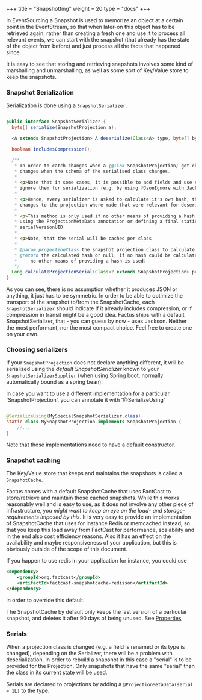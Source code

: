 +++
title = "Snapshotting"
weight = 20
type = "docs"
+++

In EventSourcing a Snapshot is used to memorize an object at a certain point in the EventStream, so that when later-on this object has to be retrieved again, 
rather than creating a fresh one and use it to process all relevant events, we can start with the snapshot (that already has the state of the object from before) 
and just process all the facts that happened since.
  
It is easy to see that storing and retrieving snapshots involves some kind of marshalling and unmarshalling, as well as some sort of Key/Value store to keep the snapshots. 

### Snapshot Serialization

Serialization is done using a `SnapshotSerializer`. 

```java

public interface SnapshotSerializer {
  byte[] serialize(SnapshotProjection a);

  <A extends SnapshotProjection> A deserialize(Class<A> type, byte[] bytes);

  boolean includesCompression();

  /**
   * In order to catch changes when a {@link SnapshotProjection} got changed, calculate a hash that
   * changes when the schema of the serialised class changes.
   *
   * <p>Note that in some cases, it is possible to add fields and use serializer-specific means to
   * ignore them for serialization (e.g. by using @JsonIgnore with Jackson).
   *
   * <p>Hence, every serializer is asked to calculate it's own hash, that should only change in case
   * changes to the projection where made that were relevant for deserialization.
   *
   * <p>This method is only used if no other means of providing a hash is used. Alternatives are
   * using the ProjectionMetaData annotation or defining a final static long field called
   * serialVersionUID.
   *
   * <p>Note, that the serial will be cached per class
   *
   * @param projectionClass the snapshot projection class to calculate the hash for
   * @return the calculated hash or null, if no hash could be calculated (makes snapshotting fail if
   *     no other means of providing a hash is used)
   */
  Long calculateProjectionSerial(Class<? extends SnapshotProjection> projectionClass);
}
```

As you can see, there is no assumption whether it produces JSON or anything, it just has to be symmetric. In order to be able to optimize the transport of the snapshot to/from the SnapshotCache, each `SnapshotSerializer` should indicate if it already includes compression, or if compression in transit might be a good idea.
Factus ships with a default SnapshotSerializer, that - you can guess by now - uses Jackson. Neither the most performant, nor the most compact choice. Feel free to create one on your own.

### Choosing serializers

If your `SnapshotProjection` does not declare anything different, it will be serialized using the *default SnapshotSerializer* known to your `SnapshotSerializerSupplier` (when using Spring boot, normally automatically bound as a spring bean).

In case you want to use a different implementation for a particular 'SnapshotProjection', you can annotate it with '@SerializeUsing'

```java

@SerializeUsing(MySpecialSnapshotSerializer.class)
static class MySnapshotProjection implements SnapshotProjection {
    //...
}

```
Note that those implementations need to have a default constructor.

### Snapshot caching

The Key/Value store that keeps and maintains the snapshots is called a `SnapshotCache`.
 
Factus comes with a default SnapshotCache that uses FactCast to store/retrieve and maintain those cached snapshots. While this works reasonably well and is easy to use, as it does not involve any other piece of infrastructure, you *might want to keep an eye on the load- and storage-requirements imposed by this*.
It is very easy to provide an implementation of SnapshotCache that uses for instance Redis or memcached instead, so that you keep this load away from FactCast for performance, scalability and in the end also cost efficiency reasons. Also it has an effect on the availability and maybe responsiveness of your application, but this is obviously outside of the scope of this document.

If you happen to use redis in your application for instance, you could use
```xml
<dependency>
    <groupId>org.factcast</groupId>
    <artifactId>factcast-snapshotcache-redisson</artifactId>
</dependency>
```
in order to override this default. 

The SnapshotCache by default only keeps the last version of a particular snapshot, and deletes it after 90 days of being unused. 
See [Properties](/setup/properties)

### Serials

When a projection class is changed (e.g. a field is renamed or its type is changed), depending on the Serializer, there will be a problem with deserialization.
In order to rebuild a snapshot in this case a "serial" is to be provided for the Projection.
Only snapshots that have the same "serial" than the class in its current state will be used.

Serials are declared to projections by adding a `@ProjectionMetaData(serial = 1L)` to the type.
